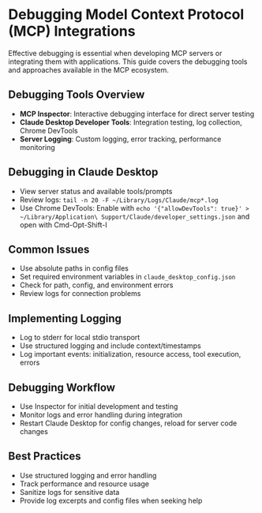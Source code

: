 # Debugging Model Context Protocol (MCP) Integrations

Effective debugging is essential when developing MCP servers or integrating them with applications. This guide covers the debugging tools and approaches available in the MCP ecosystem.

## Debugging Tools Overview
- **MCP Inspector**: Interactive debugging interface for direct server testing
- **Claude Desktop Developer Tools**: Integration testing, log collection, Chrome DevTools
- **Server Logging**: Custom logging, error tracking, performance monitoring

## Debugging in Claude Desktop
- View server status and available tools/prompts
- Review logs: `tail -n 20 -F ~/Library/Logs/Claude/mcp*.log`
- Use Chrome DevTools: Enable with `echo '{"allowDevTools": true}' > ~/Library/Application\ Support/Claude/developer_settings.json` and open with Cmd-Opt-Shift-I

## Common Issues
- Use absolute paths in config files
- Set required environment variables in `claude_desktop_config.json`
- Check for path, config, and environment errors
- Review logs for connection problems

## Implementing Logging
- Log to stderr for local stdio transport
- Use structured logging and include context/timestamps
- Log important events: initialization, resource access, tool execution, errors

## Debugging Workflow
- Use Inspector for initial development and testing
- Monitor logs and error handling during integration
- Restart Claude Desktop for config changes, reload for server code changes

## Best Practices
- Use structured logging and error handling
- Track performance and resource usage
- Sanitize logs for sensitive data
- Provide log excerpts and config files when seeking help
